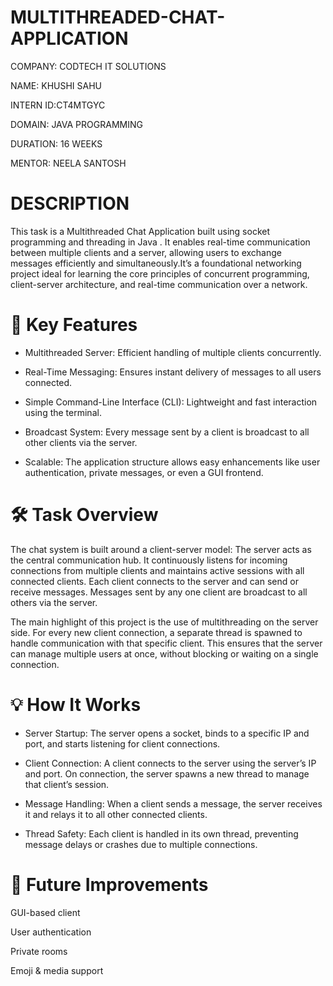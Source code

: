 # MULTITHREADED-CHAT-APPLICATION

COMPANY: CODTECH IT SOLUTIONS

NAME: KHUSHI SAHU

INTERN ID:CT4MTGYC

DOMAIN: JAVA PROGRAMMING

DURATION: 16 WEEKS

MENTOR: NEELA SANTOSH

 # DESCRIPTION

This task  is a Multithreaded Chat Application built using socket programming and threading in Java . It enables real-time communication between multiple clients and a server, allowing users to exchange messages efficiently and simultaneously.It’s a foundational networking project ideal for learning the core principles of concurrent programming, client-server architecture, and real-time communication over a network.

# 🔧 Key Features
 * Multithreaded Server: Efficient handling of multiple clients concurrently.

 * Real-Time Messaging: Ensures instant delivery of messages to all users connected.

 * Simple Command-Line Interface (CLI): Lightweight and fast interaction using the terminal.

* Broadcast System: Every message sent by a client is broadcast to all other clients via the server.

 * Scalable: The application structure allows easy enhancements like user authentication, private messages, or even a GUI frontend.

# 🛠️ Task Overview
The chat system is built around a client-server model:
The server acts as the central communication hub. It continuously listens for incoming connections from multiple clients and maintains active sessions with all connected clients.
Each client connects to the server and can send or receive messages. Messages sent by any one client are broadcast to all others via the server.

The main highlight of this project is the use of multithreading on the server side. For every new client connection, a separate thread is spawned to handle communication with that specific client. This ensures that the server can manage multiple users at once, without blocking or waiting on a single connection.


# 💡 How It Works
 * Server Startup: The server opens a socket, binds to a specific IP and port, and starts listening for client connections.

 * Client Connection: A client connects to the server using the server’s IP and port. On connection, the server spawns a new thread to manage that client’s session.

 * Message Handling: When a client sends a message, the server receives it and relays it to all other connected clients.

 * Thread Safety: Each client is handled in its own thread, preventing message delays or crashes due to multiple connections.






# 🚀 Future Improvements
GUI-based client

User authentication

Private rooms

Emoji & media support

